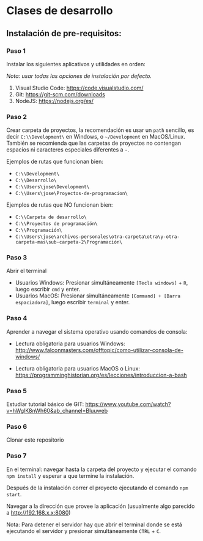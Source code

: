 # Clases de desarrollo

## Instalación de pre-requisitos:

### Paso 1

Instalar los siguientes aplicativos y utilidades en orden:

_Nota: usar todas las opciones de instalación por defecto._

1. Visual Studio Code: https://code.visualstudio.com/
2. Git: https://git-scm.com/downloads
3. NodeJS: https://nodejs.org/es/

### Paso 2

Crear carpeta de proyectos, la recomendación es usar un `path` sencillo, es decir `C:\\Development\` en Windows, o `~/Development` en MacOS/Linux. También se recomienda que las carpetas de proyectos no contengan espacios ni caracteres especiales diferentes a `-`.

Ejemplos de rutas que funcionan bien:
- `C:\\Development\`
- `C:\\Desarrollo\`
- `C:\\Users\jose\Development\`
- `C:\\Users\jose\Proyectos-de-programacion\`

Ejemplos de rutas que NO funcionan bien:
- `C:\\Carpeta de desarrollo\`
- `C:\\Proyectos de programación\`
- `C:\\Programación\`
- `C:\\Users\jose\archivos-personales\otra-carpeta\otra\y-otra-carpeta-mas\sub-carpeta-2\Programación\`

### Paso 3

Abrir el terminal
- Usuarios Windows: Presionar simultáneamente `[Tecla windows]` + `R`, luego escribir `cmd` y enter.
- Usuarios MacOS: Presionar simultáneamente `[Command] + [Barra espaciadora]`, luego escribir `terminal` y enter.

### Paso 4

Aprender a navegar el sistema operativo usando comandos de consola:

- Lectura obligatoria para usuarios Windows: http://www.falconmasters.com/offtopic/como-utilizar-consola-de-windows/

- Lectura obligatoria para usuarios MacOS o Linux:
https://programminghistorian.org/es/lecciones/introduccion-a-bash

### Paso 5

Estudiar tutorial básico de GIT:
https://www.youtube.com/watch?v=hWglK8nWh60&ab_channel=Bluuweb

### Paso 6

Clonar este repositorio


### Paso 7

En el terminal: navegar hasta la carpeta del proyecto y ejecutar el comando `npm install` y esperar a que termine la instalación.

Después de la instalación correr el proyecto ejecutando el comando `npm start`.

Navegar a la dirección que provee la aplicación (usualmente algo parecido a http://192.168.x.x:8080)

Nota: Para detener el servidor hay que abrir el terminal donde se está ejecutando el servidor y presionar simultáneamente `CTRL` + `C`.
